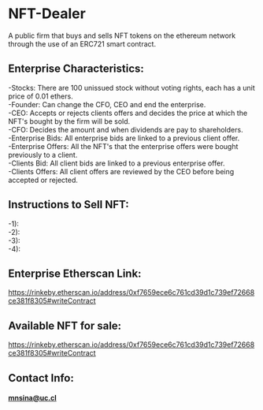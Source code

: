 # NFT-Dealer
A public firm that buys and sells NFT tokens on the ethereum network through the use of an ERC721 smart contract.

## Enterprise Characteristics:

-Stocks: There are 100 unissued stock without voting rights, each has a unit price of 0.01 ethers. \
-Founder: Can change the CFO, CEO and end the enterprise. \
-CEO: Accepts or rejects clients offers and decides the price at which the NFT's bought by the firm will be sold. \
-CFO: Decides the amount and when dividends are pay to shareholders. \
-Enterprise Bids: All enterprise bids are linked to a previous client offer.\
-Enterprise Offers: All the NFT's that the enterprise offers were bought previously to a client.\
-Clients Bid: All client bids are linked to a previous enterprise offer. \
-Clients Offers: All client offers are reviewed by the CEO before being accepted or rejected. 

## Instructions to Sell NFT:

-1):  \
-2):  \
-3):  \
-4): 

## Enterprise Etherscan Link:
https://rinkeby.etherscan.io/address/0xf7659ece6c761cd39d1c739ef72668ce381f8305#writeContract

## Available NFT for sale:
https://rinkeby.etherscan.io/address/0xf7659ece6c761cd39d1c739ef72668ce381f8305#writeContract

## Contact Info:
#### mnsina@uc.cl
